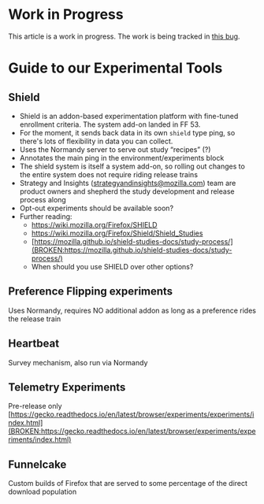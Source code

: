 # Work in Progress

This article is a work in progress.
The work is being tracked in
[this bug](https://bugzilla.mozilla.org/show_bug.cgi?id=1341812).

# Guide to our Experimental Tools

## Shield
* Shield is an addon-based experimentation platform with fine-tuned enrollment criteria. The system add-on landed in FF 53.
* For the moment, it sends back data in its own `shield` type ping, so there's lots of flexibility in data you can collect.
* Uses the Normandy server to serve out study “recipes” (?)
* Annotates the main ping in the environment/experiments block
* The shield system is itself a system add-on, so rolling out changes to the entire system does not require riding release trains
* Strategy and Insights (strategyandinsights@mozilla.com) team are product owners and shepherd the study development and release process along
* Opt-out experiments should be available soon?
* Further reading:
    * https://wiki.mozilla.org/Firefox/SHIELD
    * https://wiki.mozilla.org/Firefox/Shield/Shield_Studies
    * [https://mozilla.github.io/shield-studies-docs/study-process/](BROKEN:https://mozilla.github.io/shield-studies-docs/study-process/)
    * When should you use SHIELD over other options?

## Preference Flipping experiments
Uses Normandy, requires NO additional addon as long as a preference rides the release train

## Heartbeat
Survey mechanism, also run via Normandy

## Telemetry Experiments
Pre-release only
[https://gecko.readthedocs.io/en/latest/browser/experiments/experiments/index.html](BROKEN:https://gecko.readthedocs.io/en/latest/browser/experiments/experiments/index.html)

## Funnelcake
Custom builds of Firefox that are served to some percentage of the direct download population
